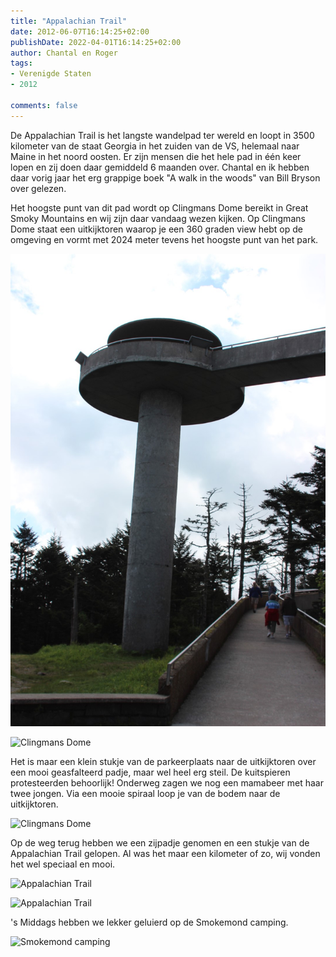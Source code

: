 ```yaml
---
title: "Appalachian Trail"
date: 2012-06-07T16:14:25+02:00
publishDate: 2022-04-01T16:14:25+02:00
author: Chantal en Roger
tags:
- Verenigde Staten
- 2012

comments: false
---
```


De Appalachian Trail is het langste wandelpad ter wereld en loopt in 3500 kilometer van de staat Georgia in het zuiden van de VS, helemaal naar Maine in het noord oosten. Er zijn mensen die het hele pad in één keer lopen en zij doen daar gemiddeld 6 maanden over. Chantal en ik hebben daar vorig jaar het erg grappige boek "A walk in the woods" van Bill Bryson over gelezen.

Het hoogste punt van dit pad wordt op Clingmans Dome bereikt in Great Smoky Mountains en wij zijn daar vandaag wezen kijken. Op Clingmans Dome staat een uitkijktoren waarop je een 360 graden view hebt op de omgeving en vormt met 2024 meter tevens het hoogste punt van het park.

![Clingmans Dome](./images/IMG_0571.JPG)

![Clingmans Dome](./images/IMG_0581.JPG)

Het is maar een klein stukje van de parkeerplaats naar de uitkijktoren over een mooi geasfalteerd padje, maar wel heel erg steil. De kuitspieren protesteerden behoorlijk! Onderweg zagen we nog een mamabeer met haar twee jongen. Via een mooie spiraal loop je van de bodem naar de uitkijktoren.

![Clingmans Dome](./images/IMG_0575.JPG)

Op de weg terug hebben we een zijpadje genomen en een stukje van de Appalachian Trail gelopen. Al was het maar een kilometer of zo, wij vonden het wel speciaal en mooi.

![Appalachian Trail](./images/IMG_0583.JPG)

![Appalachian Trail](./images/IMG_0586.JPG)

's Middags hebben we lekker geluierd op de Smokemond camping.

![Smokemond camping](./images/IMG_0607.JPG)
